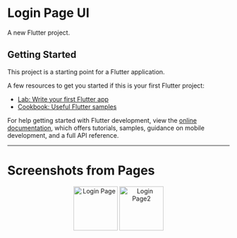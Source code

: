# Login Page UI

A new Flutter project.

## Getting Started

This project is a starting point for a Flutter application.

A few resources to get you started if this is your first Flutter project:

- [Lab: Write your first Flutter app](https://docs.flutter.dev/get-started/codelab)
- [Cookbook: Useful Flutter samples](https://docs.flutter.dev/cookbook)

For help getting started with Flutter development, view the
[online documentation](https://docs.flutter.dev/), which offers tutorials,
samples, guidance on mobile development, and a full API reference.

<hr>

# Screenshots from Pages

<p align="center",float = "left">
  <img src="https://user-images.githubusercontent.com/70581331/224704491-3b0e2384-e705-4b48-b037-0fbbb0dd65ae.png" alt="Login Page" width="100"/>
  <img src="https://user-images.githubusercontent.com/70581331/225835396-014d1667-a7bb-4375-9e55-0ae8bc927e51.png" alt="Login Page2" width="100"/>
</p>
